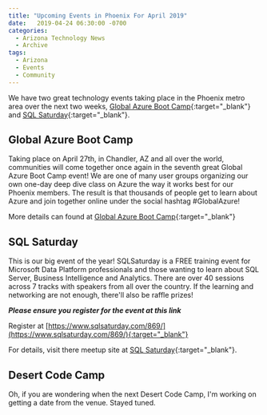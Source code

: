```yaml
---
title: "Upcoming Events in Phoenix For April 2019"
date:   2019-04-24 06:30:00 -0700
categories: 
  - Arizona Technology News
  - Archive
tags:  
  - Arizona
  - Events
  - Community
---
```

We have two great technology events taking place in the Phoenix metro area over the next two weeks, [Global Azure Boot Camp](https://www.meetup.com/Phoenix-Azure-User-Group/events/260838019){:target="_blank"} and [SQL Saturday](https://www.meetup.com/Arizona-SQL-Server-User-Group/events/260081750>){:target="_blank"}.

## Global Azure Boot Camp

Taking place on April 27th, in Chandler, AZ and all over the world, communities will come together once again in the seventh great Global Azure Boot Camp event! We are one of many user groups organizing our own one-day deep dive class on Azure the way it works best for our Phoenix members. The result is that thousands of people get to learn about Azure and join together online under the social hashtag #GlobalAzure!

More details can found at [Global Azure Boot Camp](https://www.meetup.com/Phoenix-Azure-User-Group/events/260838019){:target="_blank"}

## SQL Saturday

This is our big event of the year! SQLSaturday is a FREE training event for Microsoft Data Platform professionals and those wanting to learn about SQL Server, Business Intelligence and Analytics. There are over 40 sessions across 7 tracks with speakers from all over the country. If the learning and networking are not enough, there'll also be raffle prizes!

***Please ensure you register for the event at this link***

Register at [https://www.sqlsaturday.com/869/](https://www.sqlsaturday.com/869/){:target="_blank"}

For details, visit there meetup site at [SQL Saturday](https://www.meetup.com/Arizona-SQL-Server-User-Group/events/260081750){:target="_blank"}.

## Desert Code Camp

Oh, if you are wondering when the next Desert Code Camp, I'm working on getting a date from the venue. Stayed tuned.

